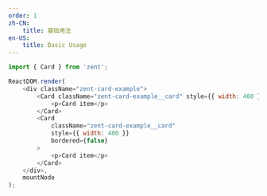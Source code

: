```yaml
---
order: 1
zh-CN:
	title: 基础用法
en-US:
	title: Basic Usage
---
```


```js
import { Card } from 'zent';

ReactDOM.render(
	<div className="zent-card-example">
		<Card className="zent-card-example__card" style={{ width: 400 }}>
			<p>Card item</p>
		</Card>
		<Card
			className="zent-card-example__card"
			style={{ width: 400 }}
			bordered={false}
		>
			<p>Card item</p>
		</Card>
	</div>,
	mountNode
);
```

<style>
	.zent-card-example {
		padding: 20px;
		background: #f7f7f7;
	}
	.zent-card-example--flex {
		display: flex;
	}
	.zent-card-example__card {
		margin-bottom: 16px;
		margin-right: 16px;
	}
</style>
